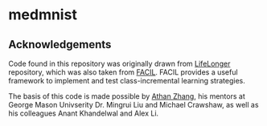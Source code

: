 # medmnist

## Acknowledgements

Code found in this repository was originally drawn from [LifeLonger](https://github.com/mmderakhshani/LifeLonger) repository, which was also taken from [FACIL](https://github.com/mmasana/FACIL). FACIL provides a useful framework to implement and test class-incremental learning strategies.

The basis of this code is made possible by [Athan Zhang](https://github.com/athanzxyt), his mentors at George Mason Univserity Dr. Mingrui Liu and Michael Crawshaw, as well as his colleagues Anant Khandelwal and Alex Li.
